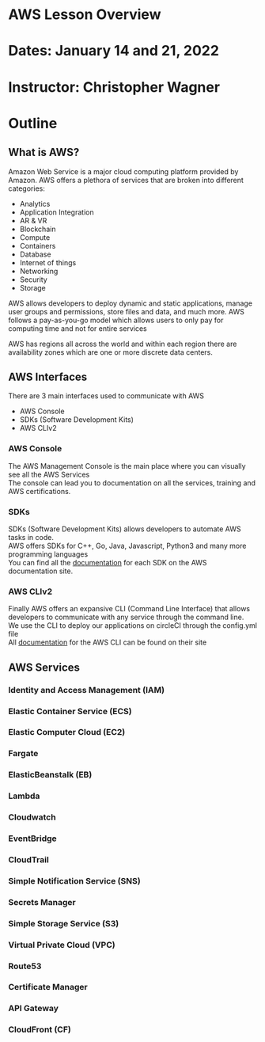 # AWS Lesson Overview
# Dates: January 14 and 21, 2022
# Instructor: Christopher Wagner

# Outline
## What is AWS?
Amazon Web Service is a major cloud computing platform provided by Amazon. 
AWS offers a plethora of services that are broken into different categories:
* Analytics
* Application Integration
* AR & VR
* Blockchain
* Compute
* Containers
* Database
* Internet of things
* Networking
* Security
* Storage

AWS allows developers to deploy dynamic and static applications, manage user groups and permissions, store files and data, and much more. 
AWS follows a pay-as-you-go model which allows users to only pay for computing time and not for entire services

AWS has regions all across the world and within each region there are availability zones which are one or more discrete data centers.

## AWS Interfaces

There are 3 main interfaces used to communicate with AWS

* AWS Console
* SDKs (Software Development Kits)
* AWS CLIv2

### AWS Console

The AWS Management Console is the main place where you can visually see all the AWS Services <br>
The console can lead you to documentation on all the services, training and AWS certifications.


### SDKs

SDKs (Software Development Kits) allows developers to automate AWS tasks in code. <br>
AWS offers SDKs for C++, Go, Java, Javascript, Python3 and many more programming languages <br>
You can find all the [documentation](https://docs.aws.amazon.com/index.html#sdks) for each SDK on the AWS documentation site.

### AWS CLIv2

Finally AWS offers an expansive CLI (Command Line Interface) that allows developers to communicate with any service through the command line. <br>
We use the CLI to deploy our applications on circleCI through the config.yml file <br>
All [documentation](https://docs.aws.amazon.com/cli/?id=docs_gateway) for the AWS CLI can be found on their site

## AWS Services

### Identity and Access Management (IAM)

### Elastic Container Service (ECS)

### Elastic Computer Cloud (EC2)

### Fargate 

### ElasticBeanstalk (EB)

### Lambda

### Cloudwatch

### EventBridge

### CloudTrail

### Simple Notification Service (SNS)

### Secrets Manager

### Simple Storage Service (S3)

### Virtual Private Cloud (VPC)

### Route53

### Certificate Manager

### API Gateway

### CloudFront (CF)




